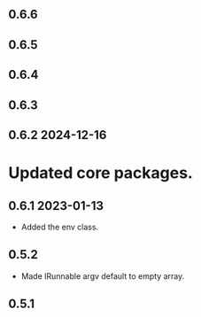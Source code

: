 ## 0.6.6

## 0.6.5

## 0.6.4

## 0.6.3

## 0.6.2 2024-12-16
# Updated core packages.

## 0.6.1 2023-01-13
* Added the env class.

## 0.5.2
* Made IRunnable argv default to empty array.

## 0.5.1
